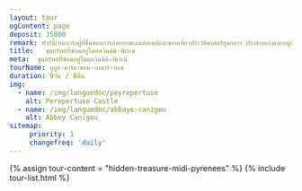 ```yaml
---
layout: tour
ogContent: page
deposit: 35000
remark: ทัวร์นี้เหมาะกับผู้ที่ชื่นชอบการถ่ายภาพแลนด์สเคปและชอบเที่ยวประวัติศาสตร์ยุคกลาง ปราสาทเก่าและหมู่บ้านโบราณ
title:   ขุมทรัพย์ที่ซ่อนอยู่ในแคว้นมิดิ-พีเรเน่
meta:  ขุมทรัพย์ที่ซ่อนอยู่ในแคว้นมิดิ-พีเรเน่
tourName: ตูลูส-คาร์คาซอน-กาตาร์-ออช
duration: 9วัน / 8คืน
img: 
  - name: /img/languedoc/peyrepertuse
    alt: Perepertuse Castle
  - name: /img/languedoc/abbaye-canigou
    alt: Abbey Canigou
sitemap:
     priority: 1
     changefreq: 'daily'    
---
```



{% assign tour-content = "hidden-treasure-midi-pyrenees" %}
{% include tour-list.html %}